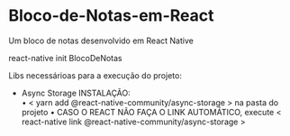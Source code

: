 # Bloco-de-Notas-em-React
Um bloco de notas desenvolvido em React Native


react-native init BlocoDeNotas


Libs necessárioas para a execução do projeto:
- Async Storage
  INSTALAÇÃO:           
        • < yarn add @react-native-community/async-storage > na pasta do projeto
        • CASO O REACT NÃO FAÇA O LINK AUTOMÁTICO, execute < react-native link @react-native-community/async-storage >
  
